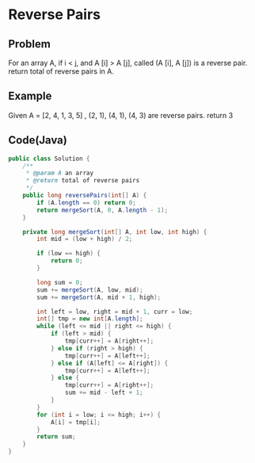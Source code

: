 Reverse Pairs
===

## Problem

For an array A, if i < j, and A [i] > A [j], called (A [i], A [j]) is a reverse pair.
return total of reverse pairs in A.


## Example

Given A = [2, 4, 1, 3, 5] , (2, 1), (4, 1), (4, 3) are reverse pairs. return 3 

Code(Java)
----------

```java
public class Solution {
    /**
     * @param A an array
     * @return total of reverse pairs
     */
    public long reversePairs(int[] A) {
        if (A.length == 0) return 0;
        return mergeSort(A, 0, A.length - 1);
    }

    private long mergeSort(int[] A, int low, int high) {
        int mid = (low + high) / 2;

        if (low == high) {
            return 0;
        }

        long sum = 0;
        sum += mergeSort(A, low, mid);
        sum += mergeSort(A, mid + 1, high);

        int left = low, right = mid + 1, curr = low;
        int[] tmp = new int[A.length];
        while (left <= mid || right <= high) {
            if (left > mid) {
                tmp[curr++] = A[right++];
            } else if (right > high) {
                tmp[curr++] = A[left++];
            } else if (A[left] <= A[right]) {
                tmp[curr++] = A[left++];
            } else {
                tmp[curr++] = A[right++];
                sum += mid - left + 1;
            }
        }
        for (int i = low; i <= high; i++) {
            A[i] = tmp[i];
        }
        return sum;
    }
}
```